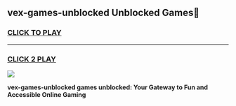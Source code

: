 
## vex-games-unblocked Unblocked Games👋
<h3>
<a href="https://news.freeplayer.one?title=vex-games-unblocked&ref=16F">CLICK TO PLAY</a></h3>
<hr>

<h3>
<a href="https://news.freeplayer.one?title=vex-games-unblocked&ref=16F">CLICK 2 PLAY</a>
  
</h3>

<a href="https://news.freeplayer.one?title=vex-games-unblocked&ref=16F/"><img src="https://clearcache.store/games.png"></a>


**vex-games-unblocked games unblocked: Your Gateway to Fun and Accessible Online Gaming**

